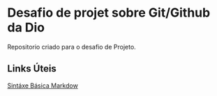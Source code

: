 # Desafio de projet sobre Git/Github da Dio
Repositorio criado para o desafio de Projeto.

## Links Úteis
[Sintáxe Básica Markdow](https://www.markdownguide.org/basic-syntax/)
